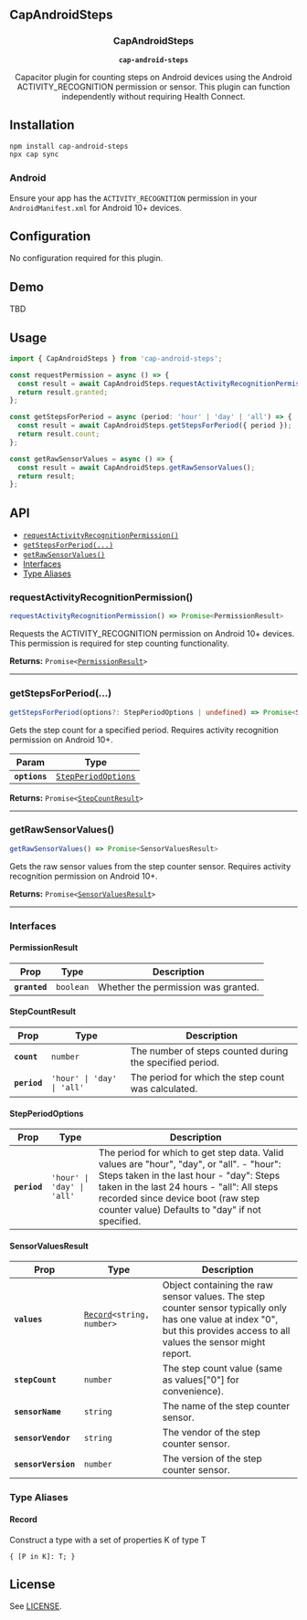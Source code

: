 ## CapAndroidSteps

<h3 align="center">CapAndroidSteps</h3>
<p align="center"><strong><code>cap-android-steps</code></strong></p>
<p align="center">
  Capacitor plugin for counting steps on Android devices using the Android ACTIVITY_RECOGNITION permission or sensor. This plugin can function independently without requiring Health Connect.
</p>

## Installation

```bash
npm install cap-android-steps
npx cap sync
```

### Android

Ensure your app has the `ACTIVITY_RECOGNITION` permission in your `AndroidManifest.xml` for Android 10+ devices.

## Configuration

No configuration required for this plugin.

## Demo

TBD

## Usage

```typescript
import { CapAndroidSteps } from 'cap-android-steps';

const requestPermission = async () => {
  const result = await CapAndroidSteps.requestActivityRecognitionPermission();
  return result.granted;
};

const getStepsForPeriod = async (period: 'hour' | 'day' | 'all') => {
  const result = await CapAndroidSteps.getStepsForPeriod({ period });
  return result.count;
};

const getRawSensorValues = async () => {
  const result = await CapAndroidSteps.getRawSensorValues();
  return result;
};
```

## API

<docgen-index>

* [`requestActivityRecognitionPermission()`](#requestactivityrecognitionpermission)
* [`getStepsForPeriod(...)`](#getstepsforperiod)
* [`getRawSensorValues()`](#getrawsensorvalues)
* [Interfaces](#interfaces)
* [Type Aliases](#type-aliases)

</docgen-index>

<docgen-api>
<!--Update the source file JSDoc comments and rerun docgen to update the docs below-->


### requestActivityRecognitionPermission()

```typescript
requestActivityRecognitionPermission() => Promise<PermissionResult>
```

Requests the ACTIVITY_RECOGNITION permission on Android 10+ devices.
This permission is required for step counting functionality.

**Returns:** <code>Promise&lt;<a href="#permissionresult">PermissionResult</a>&gt;</code>

--------------------


### getStepsForPeriod(...)

```typescript
getStepsForPeriod(options?: StepPeriodOptions | undefined) => Promise<StepCountResult>
```

Gets the step count for a specified period.
Requires activity recognition permission on Android 10+.

| Param         | Type                                                            |
| ------------- | --------------------------------------------------------------- |
| **`options`** | <code><a href="#stepperiodoptions">StepPeriodOptions</a></code> |

**Returns:** <code>Promise&lt;<a href="#stepcountresult">StepCountResult</a>&gt;</code>

--------------------


### getRawSensorValues()

```typescript
getRawSensorValues() => Promise<SensorValuesResult>
```

Gets the raw sensor values from the step counter sensor.
Requires activity recognition permission on Android 10+.

**Returns:** <code>Promise&lt;<a href="#sensorvaluesresult">SensorValuesResult</a>&gt;</code>

--------------------


### Interfaces


#### PermissionResult

| Prop          | Type                 | Description                         |
| ------------- | -------------------- | ----------------------------------- |
| **`granted`** | <code>boolean</code> | Whether the permission was granted. |


#### StepCountResult

| Prop         | Type                                  | Description                                              |
| ------------ | ------------------------------------- | -------------------------------------------------------- |
| **`count`**  | <code>number</code>                   | The number of steps counted during the specified period. |
| **`period`** | <code>'hour' \| 'day' \| 'all'</code> | The period for which the step count was calculated.      |


#### StepPeriodOptions

| Prop         | Type                                  | Description                                                                                                                                                                                                                                                                  |
| ------------ | ------------------------------------- | ---------------------------------------------------------------------------------------------------------------------------------------------------------------------------------------------------------------------------------------------------------------------------- |
| **`period`** | <code>'hour' \| 'day' \| 'all'</code> | The period for which to get step data. Valid values are "hour", "day", or "all". - "hour": Steps taken in the last hour - "day": Steps taken in the last 24 hours - "all": All steps recorded since device boot (raw step counter value) Defaults to "day" if not specified. |


#### SensorValuesResult

| Prop                | Type                                                            | Description                                                                                                                                                                 |
| ------------------- | --------------------------------------------------------------- | --------------------------------------------------------------------------------------------------------------------------------------------------------------------------- |
| **`values`**        | <code><a href="#record">Record</a>&lt;string, number&gt;</code> | Object containing the raw sensor values. The step counter sensor typically only has one value at index "0", but this provides access to all values the sensor might report. |
| **`stepCount`**     | <code>number</code>                                             | The step count value (same as values["0"] for convenience).                                                                                                                 |
| **`sensorName`**    | <code>string</code>                                             | The name of the step counter sensor.                                                                                                                                        |
| **`sensorVendor`**  | <code>string</code>                                             | The vendor of the step counter sensor.                                                                                                                                      |
| **`sensorVersion`** | <code>number</code>                                             | The version of the step counter sensor.                                                                                                                                     |


### Type Aliases


#### Record

Construct a type with a set of properties K of type T

<code>{
 [P in K]: T;
 }</code>

</docgen-api>


## License

See [LICENSE](https://github.com/yelzgniq/cap-android-steps/blob/master/LICENSE).
